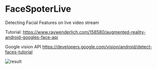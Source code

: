 # FaceSpoterLive

Detecting Facial Features on live video stream 

Tutorial:
https://www.raywenderlich.com/158580/augmented-reality-android-googles-face-api

Google vision API
https://developers.google.com/vision/android/detect-faces-tutorial

![result](ttps://koenig-media.raywenderlich.com/uploads/2017/05/googly.gif)
